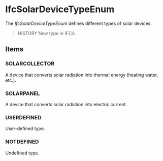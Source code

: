# IfcSolarDeviceTypeEnum

The _IfcSolarDeviceTypeEnum_ defines different types of solar devices.

> HISTORY  New type in IFC4.

## Items

### SOLARCOLLECTOR
A device that converts solar radiation into thermal energy (heating water, etc.).

### SOLARPANEL
A device that converts solar radiation into electric current.

### USERDEFINED
User-defined type.

### NOTDEFINED
Undefined type.
